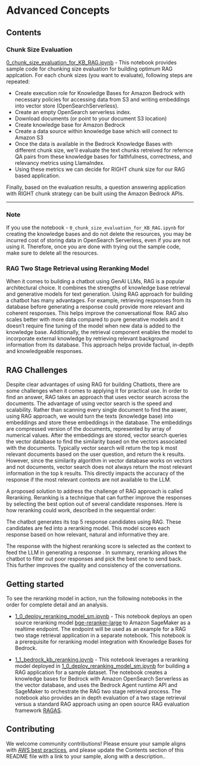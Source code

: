 # Advanced Concepts

## Contents
### Chunk Size Evaluation
[0_chunk_size_evaluation_for_KB_RAG.ipynb](./0\hunk_size_evaluation_for_KB_RAG.ipynb) - This notebook provides sample code for chunking size evaluation for building optimum RAG applcation. For each chunk sizes (you want to evaluate), following steps are repeated:

- Create execution role for Knowledge Bases for Amazon Bedrock with necessary policies for accessing data from S3 and writing embeddings into vector store (OpenSearchServerless).
- Create an empty OpenSearch serverless index.
- Download documents (or point to your document S3 location)
- Create knowledge base for Amazon Bedrock 
- Create a data source within knowledge base which will connect to Amazon S3
- Once the data is available in the Bedrock Knowledge Bases with different chunk size, we'll evaluate the text chunks retreived for refernce QA pairs from these knowledge bases for faithfulness, correctness, and relevancy metrics using LlamaIndex. 
- Using these metrics we can decide for RIGHT chunk size for our RAG based application. 

Finally, based on the evaluation results, a question answering application with RIGHT chunk strategy can be built using the Amazon Bedrock APIs.  

***

### Note
If you use the notebook - `0_chunk_size_evaluation_for_KB_RAG.ipynb` for creating the knowledge bases and do not delete the resources, you may be incurred cost of storing data in OpenSearch Serverless, even if you are not using it. Therefore, once you are done with trying out the sample code, make sure to delete all the resources. 


### RAG Two Stage Retrieval using Reranking Model
When it comes to building a chatbot using GenAI LLMs, RAG is a popular architectural choice. It combines the strengths of knowledge base retrieval and generative models for text generation. Using RAG approach for building a chatbot has many advantages. For example, retrieving responses from its database before generating a response could provide more relevant and coherent responses. This helps improve the conversational flow. RAG also scales better with more data compared to pure generative models and it doesn’t require fine tuning of the model when new data is added to the knowledge base. Additionally, the retrieval component enables the model to incorporate external knowledge by retrieving relevant background information from its database. This approach helps provide factual, in-depth and knowledgeable responses.

## RAG Challenges
Despite clear advantages of using RAG for building Chatbots, there are some challenges when it comes to applying it for practical use. In order to find an answer, RAG takes an approach that uses vector search across the documents. The advantage of using vector search is the speed and scalability. Rather than scanning every single document to find the aswer, using RAG approach, we would turn the texts (knowledge base) into embeddings and store these embeddings in the database. The embeddings are compressed version of the documents, represented by array of numerical values. After the embeddings are stored, vector search queries the vector database to find the similarity based on the vectors associated with the documents. Typically vector search will return the top k most relevant documents based on the user question, and return the k results. However, since the similarity algorithm in vector database works on vectors and not documents, vector search does not always return the most relevant information in the top k results. This directly impacts the accuracy of the response if the most relevant contexts are not available to the LLM.

A proposed solution to address the challenge of RAG approach is called Reranking. Reranking is a technique that can further improve the responses by selecting the best option out of several candidate responses. Here is how reranking could work, described in the sequential order:

The chatbot generates its top 5 response candidates using RAG.
These candidates are fed into a reranking model. This model scores each response based on how relevant, natural and informative they are.

The response with the highest reranking score is selected as the context to feed the LLM in generating a response .
In summary, reranking allows the chatbot to filter out poor responses and pick the best one to send back. This further improves the quality and consistency of the conversations.

## Getting started
To see the reranking model in action, run the following notebooks in the order for complete detail and an analysis.

* [1_0_deploy_reranking_model_sm.ipynb](1_0_deploy_reranking_model_sm.ipynb) - This notebook deploys an open source reranking model [bge-reranker-large](https://huggingface.co/BAAI/bge-reranker-large) to Amazon SageMaker as a realtime endpoint. The endpoint will be used as an example for a RAG two stage retrieval application in a separate notebook. This notebook is a prerequisite for reranking model integration with Knowledge Bases for Bedrock.

* [1_1_bedrock_kb_reranking.ipynb](1_1_bedrock_kb_reranking.ipynb) - This notebook leverages a reranking model deployed in [1_0_deploy_reranking_model_sm.ipynb](1_0_deploy_reranking_model_sm.ipynb) for building a RAG application for a sample dataset. The notebook creates a knowledge bases for Bedrock with Amazon OpenSearch Serverless as the vector database, and uses the Bedrock Agent runtime API and SageMaker to orchestrate the RAG two stage retrieval process. The notebook also provides an in depth evaluation of a two stage retrieval versus a standard RAG approach using an open source RAG evaluation framework  [RAGAS](https://github.com/explodinggradients/ragas). 


## Contributing

We welcome community contributions! Please ensure your sample aligns with [AWS best practices](_!https://aws.amazon.com/architecture/well-architected/_), and please update the Contents section of this README file with a link to your sample, along with a description..
